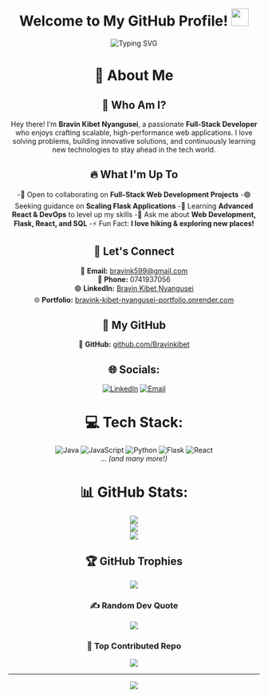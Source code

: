 <h1 align="center">
  Welcome to My GitHub Profile! 
  <img src="https://media.giphy.com/media/hvRJCLFzcasrR4ia7z/giphy.gif" width="35">
</h1>

<p align="center">
  <img 
    src="https://readme-typing-svg.herokuapp.com?font=Fira+Code&size=22&pause=1000&color=34D58C&center=true&vCenter=true&width=600&lines=Hey%20there%20%F0%9F%91%8B%20I%27m%20Bravin%20Kibet%20Nyangusei;Full%20Stack%20Developer;Tech%20Enthusiast%20%7C%20Problem%20Solver;Always%20Learning%20New%20Things!"
    alt="Typing SVG"
  />
</p>

<div align="center">

# 🌟 About Me

## 🚀 Who Am I?
Hey there! I’m **Bravin Kibet Nyangusei**, a passionate **Full-Stack Developer** who enjoys crafting scalable, high-performance web applications. I love solving problems, building innovative solutions, and continuously learning new technologies to stay ahead in the tech world.

## 🔥 What I'm Up To
-🤝 Open to collaborating on **Full-Stack Web Development Projects**
-🟢 Seeking guidance on **Scaling Flask Applications**
-🌱 Learning **Advanced React & DevOps** to level up my skills
-💬 Ask me about **Web Development, Flask, React, and SQL**
-⚡ Fun Fact: **I love hiking & exploring new places!**

## 💋 Let's Connect
📧 **Email:** bravink599@gmail.com  
📱 **Phone:** 0741937056  
🟢 **LinkedIn:** [Bravin Kibet Nyangusei](https://www.linkedin.com/in/bravin-kibet-1a4077328/)  
🌐 **Portfolio:** [bravink-kibet-nyangusei-portfolio.onrender.com](https://bravink-kibet-nyangusei-portfolio.onrender.com)

## 🚀 My GitHub
🔗 **GitHub:** [github.com/Bravinkibet](https://github.com/Bravinkibet)

## 🌐 Socials:
[![LinkedIn](https://img.shields.io/badge/LinkedIn-%230077B5.svg?logo=linkedin&logoColor=white)](https://www.linkedin.com/in/bravin-kibet-1a4077328/) 
[![Email](https://img.shields.io/badge/Email-D14836?logo=gmail&logoColor=white)](mailto:bravink599@gmail.com)

# 💻 Tech Stack:
![Java](https://img.shields.io/badge/java-%23ED8B00.svg?style=for-the-badge&logo=openjdk&logoColor=white) 
![JavaScript](https://img.shields.io/badge/javascript-%23323330.svg?style=for-the-badge&logo=javascript&logoColor=%23F7DF1E) 
![Python](https://img.shields.io/badge/python-3670A0?style=for-the-badge&logo=python&logoColor=ffdd54) 
![Flask](https://img.shields.io/badge/flask-%23000.svg?style=for-the-badge&logo=flask&logoColor=white) 
![React](https://img.shields.io/badge/react-%2320232a.svg?style=for-the-badge&logo=react&logoColor=%2361DAFB)  
... *(and many more!)*

# 📊 GitHub Stats:
![](https://github-readme-stats.vercel.app/api?username=Bravinkibet&theme=dark&hide_border=false&include_all_commits=true&count_private=true)  
![](https://nirzak-streak-stats.vercel.app/?user=Bravinkibet&theme=dark&hide_border=false)  
![](https://github-readme-stats.vercel.app/api/top-langs/?username=Bravinkibet&theme=dark&hide_border=false&include_all_commits=true&count_private=true&layout=compact)

## 🏆 GitHub Trophies
![](https://github-profile-trophy.vercel.app/?username=Bravinkibet&theme=radical&no-frame=false&no-bg=false&margin-w=4)

### ✍️ Random Dev Quote
![](https://quotes-github-readme.vercel.app/api?type=vetical&theme=radical)

### 🔽 Top Contributed Repo
![](https://github-contributor-stats.vercel.app/api?username=Bravinkibet&limit=5&theme=dark&combine_all_yearly_contributions=true)

---
[![](https://visitcount.itsvg.in/api?id=Bravinkibet&icon=0&color=0)](https://visitcount.itsvg.in)

<!-- Proudly created with GPRM ( https://gprm.itsvg.in ) -->

</div>
